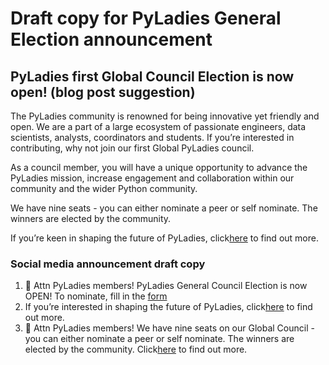# Draft copy for PyLadies General Election announcement

## PyLadies first Global Council Election is now open! (blog post suggestion)

The PyLadies community is renowned for being innovative yet friendly and open. We are a part of a large ecosystem of passionate engineers, data scientists, analysts, coordinators and students. If you’re interested in contributing, why not join our first Global PyLadies council.

As a council member, you will have a unique opportunity to advance the PyLadies mission, increase engagement and collaboration within our community and the wider Python community. 

We have nine seats - you can either nominate a peer or self nominate. The winners are elected by the community.
 
If you’re keen in shaping the future of PyLadies, click[here](https://pyladies.github.io/pages/election.html) to find out more.

### Social media announcement draft copy

1. 📣 Attn PyLadies members! PyLadies General Council Election is now OPEN! To nominate, fill in the [form](link)
1. If you’re interested in shaping the future of PyLadies, click[here](https://pyladies.github.io/pages/election.html) to find out more.
1. 📣 Attn PyLadies members! We have nine seats on our Global Council - you can either nominate a peer or self nominate. The winners are elected by the community. Click[here](https://pyladies.github.io/pages/election.html) to find out more.
